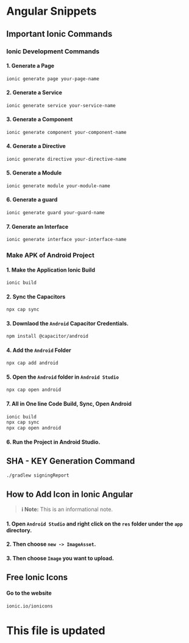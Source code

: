 # Angular Snippets

## Important Ionic Commands 

### Ionic Development Commands 

#### 1. Generate a Page
```bash 
ionic generate page your-page-name
```

#### 2. Generate a Service 
```bash 
ionic generate service your-service-name
```

#### 3. Generate a Component 
```bash 
ionic generate component your-component-name
```

#### 4. Generate a Directive
```bash 
ionic generate directive your-directive-name
```

#### 5. Generate a Module 
```bash 
ionic generate module your-module-name
```

#### 6. Generate a guard 
```bash
ionic generate guard your-guard-name
```

#### 7. Generate an Interface
```bash 
ionic generate interface your-interface-name
```


### Make APK of Android Project

#### 1. Make the Application Ionic Build
```bash 
ionic build 
```

#### 2. Sync the Capacitors
```bash 
npx cap sync 
```
#### 3. Downlaod the `Android` Capacitor Credentials. 
```bash
npm install @capacitor/android
```

#### 4. Add the `Android` Folder
```bash 
npx cap add android
```

#### 5. Open the `Android` folder in `Android Studio`
```bash 
npx cap open android
```
#### 7. All in One line Code Build, Sync, Open Android
```bash
ionic build
npx cap sync
npx cap open android
```

#### 6. Run the Project in Android Studio.


## SHA - KEY Generation Command 
```bash
./gradlew signingReport
```


## How to Add Icon in Ionic Angular 
> **ℹ️ Note:** This is an informational note.
#### 1.  Open `Android Studio` and right click on the `res` folder under the `app` directory. 
#### 2. Then choose `new -> ImageAsset`. 
#### 3. Then choose `Image` you want to upload.


## Free Ionic Icons 
#### Go to the website 
```bash 
ionic.io/ionicons
```


# This file is updated